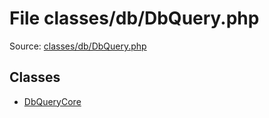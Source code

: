 File classes/db/DbQuery.php
=========

Source: [classes/db/DbQuery.php](https://github.com/PrestaShop/PrestaShop/blob/1.5.3.0/classes/db/DbQuery.php)


Classes
-------

* [DbQueryCore](class.DbQueryCore.md)

